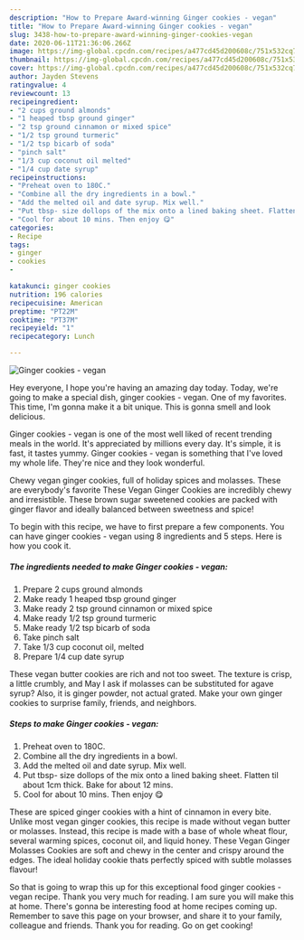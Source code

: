 ```yaml
---
description: "How to Prepare Award-winning Ginger cookies - vegan"
title: "How to Prepare Award-winning Ginger cookies - vegan"
slug: 3438-how-to-prepare-award-winning-ginger-cookies-vegan
date: 2020-06-11T21:36:06.266Z
image: https://img-global.cpcdn.com/recipes/a477cd45d200608c/751x532cq70/ginger-cookies-vegan-recipe-main-photo.jpg
thumbnail: https://img-global.cpcdn.com/recipes/a477cd45d200608c/751x532cq70/ginger-cookies-vegan-recipe-main-photo.jpg
cover: https://img-global.cpcdn.com/recipes/a477cd45d200608c/751x532cq70/ginger-cookies-vegan-recipe-main-photo.jpg
author: Jayden Stevens
ratingvalue: 4
reviewcount: 13
recipeingredient:
- "2 cups ground almonds"
- "1 heaped tbsp ground ginger"
- "2 tsp ground cinnamon or mixed spice"
- "1/2 tsp ground turmeric"
- "1/2 tsp bicarb of soda"
- "pinch salt"
- "1/3 cup coconut oil melted"
- "1/4 cup date syrup"
recipeinstructions:
- "Preheat oven to 180C."
- "Combine all the dry ingredients in a bowl."
- "Add the melted oil and date syrup. Mix well."
- "Put tbsp- size dollops of the mix onto a lined baking sheet. Flatten til about 1cm thick. Bake for about 12 mins."
- "Cool for about 10 mins. Then enjoy 😋"
categories:
- Recipe
tags:
- ginger
- cookies
- 

katakunci: ginger cookies  
nutrition: 196 calories
recipecuisine: American
preptime: "PT22M"
cooktime: "PT37M"
recipeyield: "1"
recipecategory: Lunch

---
```



![Ginger cookies - vegan](https://img-global.cpcdn.com/recipes/a477cd45d200608c/751x532cq70/ginger-cookies-vegan-recipe-main-photo.jpg)

Hey everyone, I hope you're having an amazing day today. Today, we're going to make a special dish, ginger cookies - vegan. One of my favorites. This time, I'm gonna make it a bit unique. This is gonna smell and look delicious.

Ginger cookies - vegan is one of the most well liked of recent trending meals in the world. It's appreciated by millions every day. It's simple, it is fast, it tastes yummy. Ginger cookies - vegan is something that I've loved my whole life. They're nice and they look wonderful.

Chewy vegan ginger cookies, full of holiday spices and molasses. These are everybody&#39;s favorite These Vegan Ginger Cookies are incredibly chewy and irresistible. These brown sugar sweetened cookies are packed with ginger flavor and ideally balanced between sweetness and spice!


To begin with this recipe, we have to first prepare a few components. You can have ginger cookies - vegan using 8 ingredients and 5 steps. Here is how you cook it.

<!--inarticleads1-->

##### The ingredients needed to make Ginger cookies - vegan:

1. Prepare 2 cups ground almonds
1. Make ready 1 heaped tbsp ground ginger
1. Make ready 2 tsp ground cinnamon or mixed spice
1. Make ready 1/2 tsp ground turmeric
1. Make ready 1/2 tsp bicarb of soda
1. Take pinch salt
1. Take 1/3 cup coconut oil, melted
1. Prepare 1/4 cup date syrup


These vegan butter cookies are rich and not too sweet. The texture is crisp, a little crumbly, and May I ask if molasses can be substituted for agave syrup? Also, it is ginger powder, not actual grated. Make your own ginger cookies to surprise family, friends, and neighbors. 

<!--inarticleads2-->

##### Steps to make Ginger cookies - vegan:

1. Preheat oven to 180C.
1. Combine all the dry ingredients in a bowl.
1. Add the melted oil and date syrup. Mix well.
1. Put tbsp- size dollops of the mix onto a lined baking sheet. Flatten til about 1cm thick. Bake for about 12 mins.
1. Cool for about 10 mins. Then enjoy 😋


These are spiced ginger cookies with a hint of cinnamon in every bite. Unlike most vegan ginger cookies, this recipe is made without vegan butter or molasses. Instead, this recipe is made with a base of whole wheat flour, several warming spices, coconut oil, and liquid honey. These Vegan Ginger Molasses Cookies are soft and chewy in the center and crispy around the edges. The ideal holiday cookie thats perfectly spiced with subtle molasses flavour! 

So that is going to wrap this up for this exceptional food ginger cookies - vegan recipe. Thank you very much for reading. I am sure you will make this at home. There's gonna be interesting food at home recipes coming up. Remember to save this page on your browser, and share it to your family, colleague and friends. Thank you for reading. Go on get cooking!
